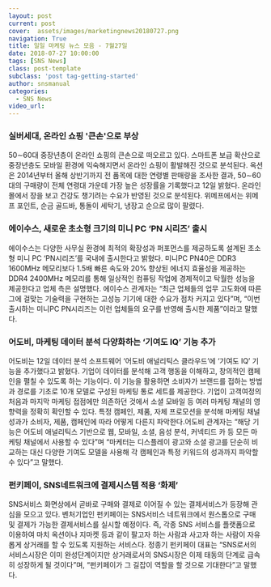 ```yaml
---
layout: post
current: post
cover:  assets/images/marketingnews20180727.png
navigation: True
title: 일일 마케팅 뉴스 모음 - 7월27일
date: 2018-07-27 10:00:00
tags: [SNS News]
class: post-template
subclass: 'post tag-getting-started'
author: snsmanual
categories:
  - SNS News
video_url: 
---
```


### **실버세대, 온라인 쇼핑 '큰손'으로 부상**

50∼60대 중장년층이 온라인 쇼핑의 큰손으로 떠오르고 있다.
스마트폰 보급 확산으로 중장년층도 모바일 환경에 익숙해지면서 온라인 쇼핑이 활발해진 것으로 분석된다.
옥션은 2014년부터 올해 상반기까지 전 품목에 대한 연령별 판매량을 조사한 결과, 50∼60대의 구매량이 전체 연령대 가운데 가장 높은 성장률을 기록했다고 12일 밝혔다.
온라인몰에서 장을 보고 건강도 챙기려는 수요가 반영된 것으로 분석된다.
위메프에서는 위메프 포인트, 순금 골드바, 통돌이 세탁기, 냉장고 순으로 많이 팔렸다.


### **에이수스, 새로운 초소형 크기의 미니 PC ‘PN 시리즈’ 출시**

에이수스는 다양한 사무실 환경에 최적의 확장성과 퍼포먼스를 제공하도록 설계된
초소형 미니 PC ‘PN시리즈’를 국내에 출시한다고 밝혔다.
미니PC PN40은 DDR3 1600MHz 메모리보다 1.5배 빠른 속도와 20% 향상된 에너지 효율성을 제공하는 DDR4 2400MHz 메모리를 통해 일상적인 컴퓨팅 작업에 경제적이고 탁월한 성능을 제공한다고 업체 측은 설명했다.
에이수스 관계자는 “최근 업체들의 업무 고도화에 따른 그에 걸맞는 기술력을 구현하는 고성능 기기에 대한 수요가 점차 커지고 있다”며, “이번 출시하는 미니PC PN시리즈는 이런 업체들의 요구를 반영해 출시한 제품”이라고 말했다.


### **어도비, 마케팅 데이터 분석 다양화하는 ‘기여도 IQ’ 기능 추가**

어도비는 12일 데이터 분석 소프트웨어 ‘어도비 애널리틱스 클라우드’에 ‘기여도 IQ’ 기능을 추가했다고 밝혔다.
기업이 데이터를 분석해 고객 행동을 이해하고, 창의적인 캠페인을 펼칠 수 있도록 하는 기능이다.
이 기능을 활용하면 소비자가 브랜드를 접하는 방법과 경로를 기초로 10개 모델로 구성된 마케팅 통로 세트를 제공한다.
기업이 고객여정의 처음과 마지막 마케팅 접점에만 의존하던 것에서 소셜 모바일 등 여러 마케팅 채널의 영향력을 정확히 확인할 수 있다.
특정 캠페인, 제품, 자체 프로모션을 분석해 마케팅 채널 성과가 소비자, 제품, 캠페인에 따라
어떻게 다른지 파악한다.어도비 관계자는 “해당 기능은 어도비 애널리틱스 기반으로 웹, 모바일, 소셜, 음성 분석, 커넥티드 카 등 모든 마케팅 채널에서 사용할 수 있다”며 “마케터는 디스플레이 광고와 소셜 광고를 단순히 비교하는 대신 다양한 기여도 모델을 사용해 각 캠페인과 특정 키워드의 성과까지 파악할 수 있다”고 말했다.


### **펀키페이, SNS네트워크에 결제시스템 적용 ‘화제’**

SNS서비스 화면상에서 곧바로 구매와 결제로 이어질 수 있는 결제서비스가 등장해 관심을 모으고 있다.
벤처기업인 펀키페이는 SNS서비스 네트워크에서 원스톱으로 구매 및 결제가 가능한 결제서비스를 실시할 예정이다.
즉, 각종 SNS 서비스를 플랫폼으로 이용하여 마치 옥션이나 지마켓 등과 같이 팔고자 하는 사람과 사고자 하는 사람이 자유롭게 상거래를 할 수 있도록 지원하는 서비스다.
정종기 펀키페이 대표는 “SNS로서의 서비스시장은 이미 완성단계이지만 상거래로서의 SNS시장은 이제 태동의 단계로 급속히 성장하게 될 것이다”며, “펀키페이가 그 길잡이 역할을 할 것으로 기대한다”고 말했다.